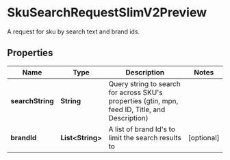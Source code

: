

# SkuSearchRequestSlimV2Preview

A request for sku by search text and brand ids.

## Properties

| Name | Type | Description | Notes |
|------------ | ------------- | ------------- | -------------|
|**searchString** | **String** | Query string to search for across SKU&#39;s properties (gtin, mpn, feed ID, Title, and Description) |  |
|**brandId** | **List&lt;String&gt;** | A list of brand Id&#39;s to limit the search results to |  [optional] |



